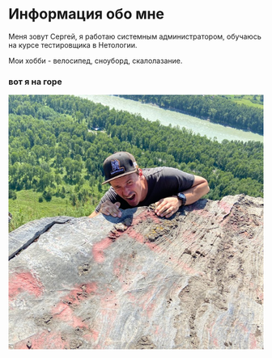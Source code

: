 # Информация обо мне

Меня зовут Сергей, я работаю системным администратором, обучаюсь на курсе тестировщика в Нетологии.

Мои хобби - велосипед, сноуборд, скалолазание.

### вот я на горе
![фото](images\photo_2022-09-07_18-57-58.jpg)